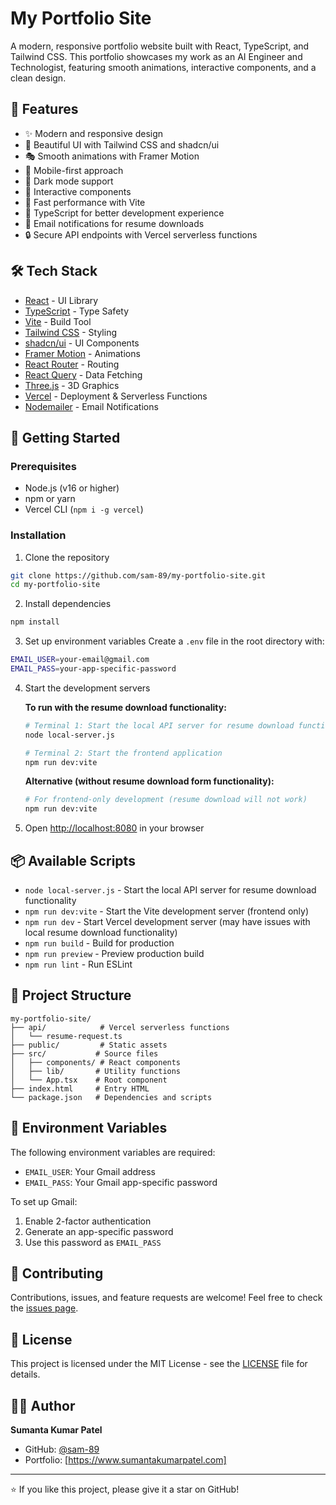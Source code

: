 # My Portfolio Site

A modern, responsive portfolio website built with React, TypeScript, and Tailwind CSS. This portfolio showcases my work as an AI Engineer and Technologist, featuring smooth animations, interactive components, and a clean design.

## 🚀 Features

- ✨ Modern and responsive design
- 🎨 Beautiful UI with Tailwind CSS and shadcn/ui
- 🎭 Smooth animations with Framer Motion
- 📱 Mobile-first approach
- 🌙 Dark mode support
- 🎯 Interactive components
- 🚀 Fast performance with Vite
- 📝 TypeScript for better development experience
- 📧 Email notifications for resume downloads
- 🔒 Secure API endpoints with Vercel serverless functions

## 🛠️ Tech Stack

- [React](https://reactjs.org/) - UI Library
- [TypeScript](https://www.typescriptlang.org/) - Type Safety
- [Vite](https://vitejs.dev/) - Build Tool
- [Tailwind CSS](https://tailwindcss.com/) - Styling
- [shadcn/ui](https://ui.shadcn.com/) - UI Components
- [Framer Motion](https://www.framer.com/motion/) - Animations
- [React Router](https://reactrouter.com/) - Routing
- [React Query](https://tanstack.com/query/latest) - Data Fetching
- [Three.js](https://threejs.org/) - 3D Graphics
- [Vercel](https://vercel.com/) - Deployment & Serverless Functions
- [Nodemailer](https://nodemailer.com/) - Email Notifications

## 🏁 Getting Started

### Prerequisites

- Node.js (v16 or higher)
- npm or yarn
- Vercel CLI (`npm i -g vercel`)

### Installation

1. Clone the repository
```bash
git clone https://github.com/sam-89/my-portfolio-site.git
cd my-portfolio-site
```

2. Install dependencies
```bash
npm install
```

3. Set up environment variables
Create a `.env` file in the root directory with:
```bash
EMAIL_USER=your-email@gmail.com
EMAIL_PASS=your-app-specific-password
```

4. Start the development servers

   **To run with the resume download functionality:**
   ```bash
   # Terminal 1: Start the local API server for resume download functionality
   node local-server.js
   
   # Terminal 2: Start the frontend application
   npm run dev:vite
   ```

   **Alternative (without resume download form functionality):**
   ```bash
   # For frontend-only development (resume download will not work)
   npm run dev:vite
   ```

5. Open [http://localhost:8080](http://localhost:8080) in your browser

## 📦 Available Scripts

- `node local-server.js` - Start the local API server for resume download functionality
- `npm run dev:vite` - Start the Vite development server (frontend only)
- `npm run dev` - Start Vercel development server (may have issues with local resume download functionality)
- `npm run build` - Build for production
- `npm run preview` - Preview production build
- `npm run lint` - Run ESLint

## 🎨 Project Structure

```
my-portfolio-site/
├── api/            # Vercel serverless functions
│   └── resume-request.ts
├── public/         # Static assets
├── src/           # Source files
│   ├── components/ # React components
│   ├── lib/       # Utility functions
│   └── App.tsx    # Root component
├── index.html     # Entry HTML
└── package.json   # Dependencies and scripts
```

## 🔧 Environment Variables

The following environment variables are required:

- `EMAIL_USER`: Your Gmail address
- `EMAIL_PASS`: Your Gmail app-specific password

To set up Gmail:
1. Enable 2-factor authentication
2. Generate an app-specific password
3. Use this password as `EMAIL_PASS`

## 🤝 Contributing

Contributions, issues, and feature requests are welcome! Feel free to check the [issues page](https://github.com/sam-89/my-portfolio-site/issues).

## 📝 License

This project is licensed under the MIT License - see the [LICENSE](LICENSE) file for details.

## 👨‍💻 Author

**Sumanta Kumar Patel**
- GitHub: [@sam-89](https://github.com/sam-89)
- Portfolio: [https://www.sumantakumarpatel.com]

---

⭐️ If you like this project, please give it a star on GitHub!
